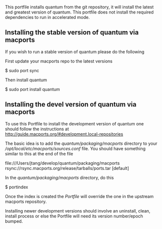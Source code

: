 This portfile installs quantum from the git repository, it will install the
latest and greatest version of quantum. This portfile does not install the
required dependencies to run in accelerated mode.

## Installing the stable version of quantum via macports

If you wish to run a stable version of quantum please do the following

First update your macports repo to the latest versions

  $ sudo port sync

Then install quantum

  $ sudo port install quantum

## Installing the devel version of quantum via macports

To use this Portfile to install the development version of quantum one should
follow the instructions at
<http://guide.macports.org/#development.local-repositories>

The basic idea is to add the _quantum/packaging/macports_ directory to your
_/opt/local/etc/macports/sources.conf_ file. You should have something similar
to this at the end of the file

  file:///Users/jtang/develop/quantum/packaging/macports
  rsync://rsync.macports.org/release/tarballs/ports.tar [default]

In the _quantum/packaging/macports_ directory, do this

  $ portindex

Once the index is created the _Portfile_ will override the one in the upstream
macports repository.

Installing newer development versions should involve an uninstall, clean,
install process or else the Portfile will need its version number/epoch
bumped.
